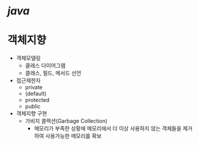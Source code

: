 # _java_
# 객체지향
  + 객체모델링
    + 클래스 다이어그램
    + 클래스, 필드, 메서드 선언
  + 접근제한자
    + private
    + (default)
    + protected
    + public
  + 객체지향 구현
    + 가비지 콜렉션(Garbage Collection)
      + 메모리가 부족한 상황에 메모리에서 더 이상 사용하지 않는 객체들을 제거하여 사용가능한 메모리를 확보
